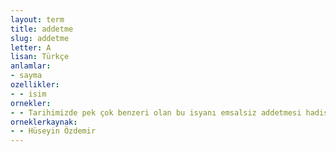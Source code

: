 ```yaml
---
layout: term
title: addetme
slug: addetme
letter: A
lisan: Türkçe
anlamlar:
- sayma
ozellikler:
- - isim
ornekler:
- - Tarihimizde pek çok benzeri olan bu isyanı emsalsiz addetmesi hadisenin sıcaklığının sebep olduğu bir ifrat olarak değerlendirilebilir.
orneklerkaynak:
- - Hüseyin Özdemir
---
```

